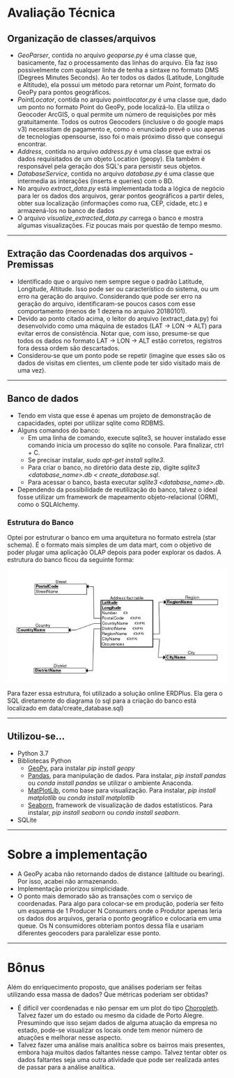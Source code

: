# Avaliação Técnica

## Organização de classes/arquivos
* _GeoParser_, contida no arquivo _geoparse.py_ é uma classe que, basicamente, faz o processamento das linhas do arquivo. Ela faz isso possivelmente com qualquer linha de tenha a sintaxe no formato DMS (Degrees Minutes Seconds). Ao ter todos os dados (Latitude, Longitude e Altitude), ela possui um método para retornar um *Point*, formato do GeoPy para pontos geográficos.
* _PointLocator_, contida no arquivo _pointlocator.py_ é uma classe que, dado um ponto no formato Point do GeoPy, pode localizá-lo. Ela utiliza o Geocoder ArcGIS, o qual permite um número de requisições por mês gratuitamente. Todos os outros Geocoders (inclusive o do google maps v3) necessitam de pagamento e, como o enunciado prevê o uso apenas de tecnologias opensourse, isso foi o mais próximo disso que consegui encontrar.
* _Address_, contida no arquivo _address.py_ é uma classe que extrai os dados requisitados de um objeto Location (geopy). Ela também é responsável pela geração dos SQL's para persistir seus objetos.
* _DatabaseService_, contida no arquivo _database.py_ é uma classe que intermedia as interações (inserts e queries) com o BD.
* No arquivo _extract_data.py_ está implementada toda a lógica de negócio para ler os dados dos arquivos, gerar pontos geográficos a partir deles, obter sua localização (informações como rua, CEP, cidade, etc.) e armazená-los no banco de dados
* O arquivo _visualize_extracted_data.py_ carrega o banco e mostra algumas visualizações. Fiz poucas mais por questão de tempo mesmo.
---

## Extração das Coordenadas dos arquivos - Premissas
* Identificado que o arquivo nem sempre segue o padrão Latitude, Longitude, Altitude. Isso pode ser ou característico do sistema, ou um erro na geração do arquivo. Considerando que pode ser erro na geração do arquivo, identificaram-se poucos casos com esse comportamento (menos de 1 dezena no arquivo 20180101).
* Devido ao ponto citado acima, o leitor do arquivo (extract_data.py) foi desenvolvido como uma máquina de estados (LAT -> LON -> ALT) para evitar erros de consistência. Notar que, com isso, presume-se que todos os dados no formato LAT -> LON -> ALT estão corretos, registros fora dessa ordem são descartados.
* Considerou-se que um ponto pode se repetir (imagine que esses são os dados de visitas em clientes, um cliente pode ter sido visitado mais de uma vez).
---

## Banco de dados
* Tendo em vista que esse é apenas um projeto de demonstração de capacidades, optei por utilizar sqlite como RDBMS.
* Alguns comandos do banco:
    - Em uma linha de comando, execute sqlite3, se houver instalado esse comando inicia um processo do sqlite no console. Para finalizar, ctrl + C.
    - Se precisar instalar, _sudo apt-get install sqlite3_.
    - Para criar o banco, no diretório data deste zip, digite _sqlite3 <database_name>.db < create_database.sql_.
    - Para acessar o banco, basta executar _sqlite3 <database_name>.db_.
* Dependendo da possibilidade de reutilização do banco, talvez o ideal fosse utilizar um framework de mapeamento objeto-relacional (ORM), como o SQLAlchemy.

### Estrutura do Banco

Optei por estruturar o banco em uma arquitetura no formato estrela (star schema). É o formato mais simples de um data mart, com o objetivo de poder plugar uma aplicação OLAP depois para poder explorar os dados. A estrutura do banco ficou da seguinte forma:

![Estrutura do banco](erdplus-diagram.png)

Para fazer essa estrutura, foi utilizado a solução online ERDPlus.
Ela gera o SQL diretamente do diagrama (o sql para a criação do banco está localizado em data/create_database.sql)

---

## Utilizou-se...
* Python 3.7
* Bibliotecas Python
    * [GeoPy](https://geopy.readthedocs.io), para instalar _pip install geopy_
    * [Pandas](https://pandas.pydata.org/), para manipulação de dados. Para instalar, _pip install pandas_ ou _conda install pandas_ se utilizar o ambiente Anaconda.
    * [MatPlotLib](https://matplotlib.org/), como base para visualização. Para instalar, _pip install matplotlib_ ou _conda install matplotlib_
    * [Seaborn](https://seaborn.pydata.org/), framework de visualização de dados estatísticos. Para instalar, _pip install seaborn_ ou _conda install seaborn_.
* SQLite

---

# Sobre a implementação
* A GeoPy acaba não retornando dados de distance (altitude ou bearing). Por isso, acabei não armazenando.
* Implementação priorizou simplicidade.
* O ponto mais demorado são as transações com o serviço de coordenadas. Para algo para colocar-se em produção, poderia ser feito um esquema de 1 Producer N Consumers onde o Produtor apenas leria os dados dos arquivos, geraria o ponto geográfico e colocaria em uma queue. Os N consumidores obteriam pontos dessa fila e usariam diferentes geocoders para paralelizar esse ponto.

---

# Bônus
Além do enriquecimento proposto, que análises poderiam ser feitas utilizando essa massa de dados? Que métricas poderiam ser obtidas?

* É difícil ver coordenadas e não pensar em um plot do tipo [Choropleth](https://en.wikipedia.org/wiki/Choropleth_map). Talvez fazer um do estado ou mesmo da cidade de Porto Alegre. Presumindo que isso sejam dados de alguma atuação da empresa no estado, pode-se visualizar os locais onde tem menor número de atuações e melhorar nesse aspecto.
* Talvez fazer uma análise mais analítica sobre os bairros mais presentes, embora haja muitos dados faltantes nesse campo. Talvez tentar obter os dados faltantes seja uma outra atividade que pode ser realizada antes de passar para a análise analítica.
